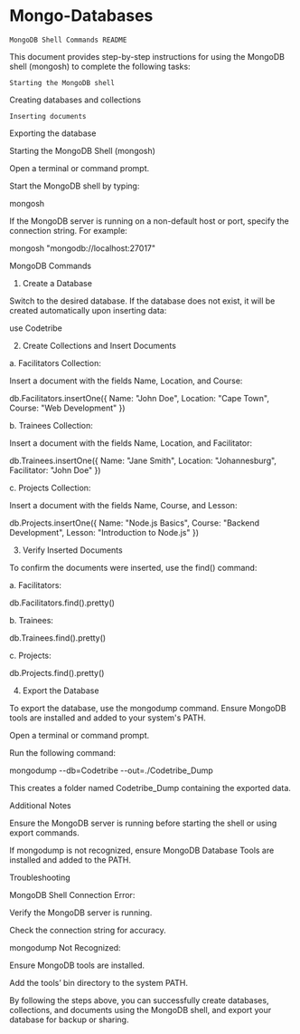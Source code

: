 # Mongo-Databases
`MongoDB Shell Commands README`


This document provides step-by-step instructions for using the MongoDB shell (mongosh) to complete the following tasks:

`Starting the MongoDB shell`

Creating databases and collections

`Inserting documents`

Exporting the database

Starting the MongoDB Shell (mongosh)

Open a terminal or command prompt.

Start the MongoDB shell by typing:

mongosh

If the MongoDB server is running on a non-default host or port, specify the connection string. For example:

mongosh "mongodb://localhost:27017"

MongoDB Commands

1. Create a Database

Switch to the desired database. If the database does not exist, it will be created automatically upon inserting data:

use Codetribe

2. Create Collections and Insert Documents

a. Facilitators Collection:

Insert a document with the fields Name, Location, and Course:

db.Facilitators.insertOne({
  Name: "John Doe",
  Location: "Cape Town",
  Course: "Web Development"
})

b. Trainees Collection:

Insert a document with the fields Name, Location, and Facilitator:

db.Trainees.insertOne({
  Name: "Jane Smith",
  Location: "Johannesburg",
  Facilitator: "John Doe"
})

c. Projects Collection:

Insert a document with the fields Name, Course, and Lesson:

db.Projects.insertOne({
  Name: "Node.js Basics",
  Course: "Backend Development",
  Lesson: "Introduction to Node.js"
})

3. Verify Inserted Documents

To confirm the documents were inserted, use the find() command:

a. Facilitators:

db.Facilitators.find().pretty()

b. Trainees:

db.Trainees.find().pretty()

c. Projects:

db.Projects.find().pretty()

4. Export the Database

To export the database, use the mongodump command. Ensure MongoDB tools are installed and added to your system's PATH.

Open a terminal or command prompt.

Run the following command:

mongodump --db=Codetribe --out=./Codetribe_Dump

This creates a folder named Codetribe_Dump containing the exported data.

Additional Notes

Ensure the MongoDB server is running before starting the shell or using export commands.

If mongodump is not recognized, ensure MongoDB Database Tools are installed and added to the PATH.

Troubleshooting

MongoDB Shell Connection Error:

Verify the MongoDB server is running.

Check the connection string for accuracy.

mongodump Not Recognized:

Ensure MongoDB tools are installed.

Add the tools’ bin directory to the system PATH.

By following the steps above, you can successfully create databases, collections, and documents using the MongoDB shell, and export your database for backup or sharing.

